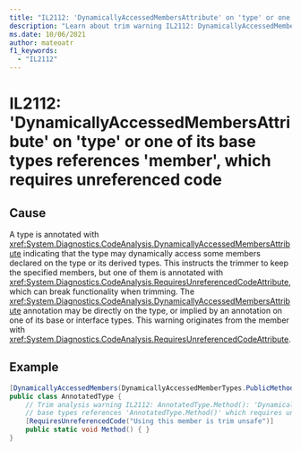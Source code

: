```yaml
---
title: "IL2112: 'DynamicallyAccessedMembersAttribute' on 'type' or one of its base types references 'member' which requires unreferenced code."
description: "Learn about trim warning IL2112: DynamicallyAccessedMembersOnDerivedTypeReferencingRUCAnnotatedMember"
ms.date: 10/06/2021
author: mateoatr
f1_keywords:
  - "IL2112"
---
```

# IL2112: 'DynamicallyAccessedMembersAttribute' on 'type' or one of its base types references 'member', which requires unreferenced code

## Cause

A type is annotated with <xref:System.Diagnostics.CodeAnalysis.DynamicallyAccessedMembersAttribute> indicating that the type may dynamically access some members declared on the type or its derived types. This instructs the trimmer to keep the specified members, but one of them is annotated with <xref:System.Diagnostics.CodeAnalysis.RequiresUnreferencedCodeAttribute>, which can break functionality when trimming. The <xref:System.Diagnostics.CodeAnalysis.DynamicallyAccessedMembersAttribute> annotation may be directly on the type, or implied by an annotation on one of its base or interface types. This warning originates from the member with <xref:System.Diagnostics.CodeAnalysis.RequiresUnreferencedCodeAttribute>.

## Example

```csharp
[DynamicallyAccessedMembers(DynamicallyAccessedMemberTypes.PublicMethods)]
public class AnnotatedType {
    // Trim analysis warning IL2112: AnnotatedType.Method(): 'DynamicallyAccessedMembersAttribute' on 'AnnotatedType' or one of its
    // base types references 'AnnotatedType.Method()' which requires unreferenced code. Using this member is trim unsafe.
    [RequiresUnreferencedCode("Using this member is trim unsafe")]
    public static void Method() { }
}
```
